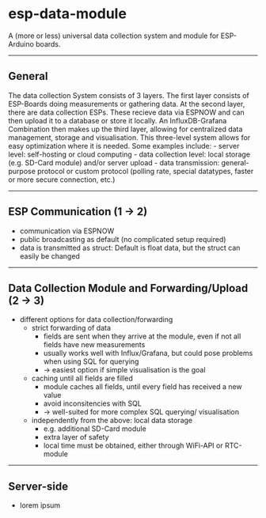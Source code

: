# esp-data-module
A (more or less) universal data collection system and module for ESP-Arduino boards.

---

## General
The data collection System consists of 3 layers. The first layer consists of ESP-Boards doing measurements or gathering data. At the second layer, there are data collection ESPs. These recieve data via ESPNOW and can then upload it to a database or store it locally. An InfluxDB-Grafana Combination then makes up the third layer, allowing for centralized data management, storage and visualisation.
This three-level system allows for easy optimization where it is needed. Some examples include:
    - server level: self-hosting or cloud computing
    - data collection level: local storage (e.g. SD-Card module) and/or server upload
    - data transmission: general-purpose protocol or custom protocol (polling rate, special datatypes, faster or more secure connection, etc.)

---

## ESP Communication (1 -> 2)
- communication via ESPNOW
- public broadcasting as default (no complicated setup required)
- data is transmitted as struct: Default is float data, but the struct can easily be changed

---

## Data Collection Module and Forwarding/Upload (2 -> 3)
- different options for data collection/forwarding
    - strict forwarding of data
        - fields are sent when they arrive at the module, even if not all fields have new measurements
        - usually works well with Influx/Grafana, but could pose problems when using SQL for querying
        - -> easiest option if simple visualisation is the goal
    - caching until all fields are filled
        - module caches all fields, until every field has received a new value
        - avoid inconsitencies with SQL
        - -> well-suited for more complex SQL querying/ visualisation
    - independently from the above: local data storage
        - e.g. additional SD-Card module
        - extra layer of safety
        - local time must be obtained, either through WiFi-API or RTC-module
        
---

## Server-side
- lorem ipsum
